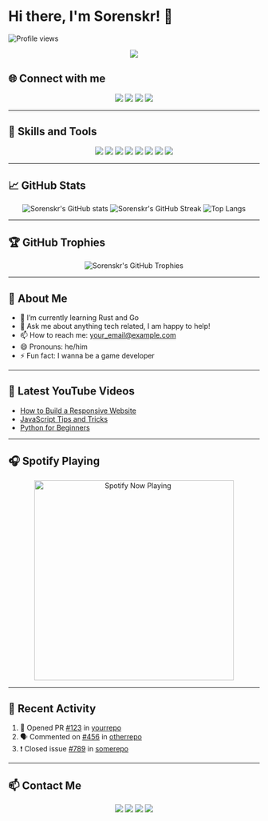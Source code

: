 # Hi there, I'm Sorenskr! 👋

![Profile views](https://komarev.com/ghpvc/?username=Sorenskr&style=flat-square)

<div align="center">
  <img src="https://readme-typing-svg.herokuapp.com/?lines=Welcome+to+my+GitHub+profile!;I+am+a+Full-Stack+Developer;I+love+coding+and+learning+new+things!&center=true&width=500&height=50">
</div>

## 🌐 Connect with me
<p align="center">
  <a href="https://yourwebsite.com"><img src="https://img.shields.io/badge/Website-YourWebsite-blue?style=for-the-badge&logo=google-chrome"></a>
  <a href="https://twitter.com/yourusername"><img src="https://img.shields.io/badge/Twitter-@yourusername-blue?style=for-the-badge&logo=twitter"></a>
  <a href="https://linkedin.com/in/yourusername"><img src="https://img.shields.io/badge/LinkedIn-Connect-blue?style=for-the-badge&logo=linkedin"></a>
  <a href="mailto:your_email@example.com"><img src="https://img.shields.io/badge/Email-your_email@example.com-red?style=for-the-badge&logo=gmail"></a>
</p>

---

## 💼 Skills and Tools
<p align="center">
  <img src="https://img.shields.io/badge/-HTML5-E34F26?style=flat-square&logo=html5&logoColor=white">
  <img src="https://img.shields.io/badge/-CSS3-1572B6?style=flat-square&logo=css3">
  <img src="https://img.shields.io/badge/-JavaScript-F7DF1E?style=flat-square&logo=javascript">
  <img src="https://img.shields.io/badge/-React-61DAFB?style=flat-square&logo=react">
  <img src="https://img.shields.io/badge/-Node.js-339933?style=flat-square&logo=node.js">
  <img src="https://img.shields.io/badge/-Python-3776AB?style=flat-square&logo=python">
  <img src="https://img.shields.io/badge/-Git-F05032?style=flat-square&logo=git">
  <img src="https://img.shields.io/badge/-GitHub-181717?style=flat-square&logo=github">
</p>

---

## 📈 GitHub Stats
<p align="center">
  <img src="https://github-readme-stats.vercel.app/api?username=Sorenskr&show_icons=true&theme=radical" alt="Sorenskr's GitHub stats" />
  <img src="https://github-readme-streak-stats.herokuapp.com/?user=Sorenskr&theme=radical" alt="Sorenskr's GitHub Streak" />
  <img src="https://github-readme-stats.vercel.app/api/top-langs/?username=Sorenskr&layout=compact&theme=radical" alt="Top Langs" />
</p>

---

## 🏆 GitHub Trophies
<p align="center">
  <img src="https://github-profile-trophy.vercel.app/?username=Sorenskr&theme=onedark" alt="Sorenskr's GitHub Trophies" />
</p>

---

## 🚀 About Me
- 🌱 I’m currently learning Rust and Go
- 💬 Ask me about anything tech related, I am happy to help!
- 📫 How to reach me: your_email@example.com
- 😄 Pronouns: he/him
- ⚡ Fun fact: I wanna be a game developer

---

## 🎥 Latest YouTube Videos
<!-- YOUTUBE:START -->
<!-- Replace with your YouTube video links -->
- [How to Build a Responsive Website](https://www.youtube.com/watch?v=yourvideoid)
- [JavaScript Tips and Tricks](https://www.youtube.com/watch?v=yourvideoid)
- [Python for Beginners](https://www.youtube.com/watch?v=yourvideoid)
<!-- YOUTUBE:END -->

---

## 🎧 Spotify Playing
<p align="center">
  <img src="https://novatorem-908683127.vercel.app/api/spotify" alt="Spotify Now Playing" width="400" />
</p>

---

## 💬 Recent Activity
<!--START_SECTION:activity-->
1. 💪 Opened PR [#123](https://github.com/yourrepo/pull/123) in [yourrepo](https://github.com/yourrepo)
2. 🗣 Commented on [#456](https://github.com/otherrepo/issues/456) in [otherrepo](https://github.com/otherrepo)
3. ❗️ Closed issue [#789](https://github.com/somerepo/issues/789) in [somerepo](https://github.com/somerepo)
<!--END_SECTION:activity-->

---

## 📫 Contact Me
<p align="center">
  <a href="mailto:your_email@example.com"><img src="https://img.shields.io/badge/Email-your_email@example.com-red?style=for-the-badge&logo=gmail"></a>
  <a href="https://twitter.com/yourusername"><img src="https://img.shields.io/badge/Twitter-@yourusername-blue?style=for-the-badge&logo=twitter"></a>
  <a href="https://linkedin.com/in/yourusername"><img src="https://img.shields.io/badge/LinkedIn-Connect-blue?style=for-the-badge&logo=linkedin"></a>
  <a href="https://yourwebsite.com"><img src="https://img.shields.io/badge/Website-YourWebsite-blue?style=for-the-badge&logo=google-chrome"></a>
</p>
